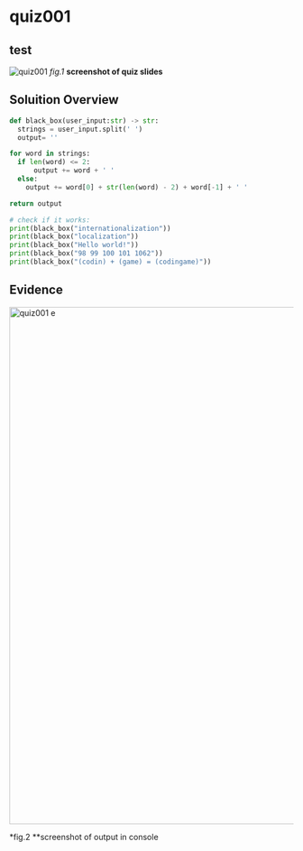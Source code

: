 # quiz001

## test
![quiz001](https://github.com/ayyyane/unit1-2024/assets/142702159/654e3bb7-ecf2-48be-bb4f-488df874548d)
*fig.1* **screenshot of quiz slides**

## Soluition Overview
```.py
def black_box(user_input:str) -> str:
  strings = user_input.split(' ')
  output= ''

for word in strings:
  if len(word) <= 2:
      output += word + ' '
  else:
    output += word[0] + str(len(word) - 2) + word[-1] + ' '

return output

# check if it works:
print(black_box("internationalization"))
print(black_box("localization"))
print(black_box("Hello world!"))
print(black_box("98 99 100 101 1062"))
print(black_box("(codin) + (game) = (codingame)"))
```

## Evidence
<img width="917" alt="quiz001 e" src="https://github.com/ayyyane/unit1-2024/assets/142702159/fac8eed1-119a-4bfb-84c4-4c33c0667318">

*fig.2 **screenshot of output in console
